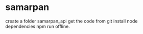 # samarpan
create a folder samarpan_api
get the code from git 
install node dependencies
npm run offline. 
